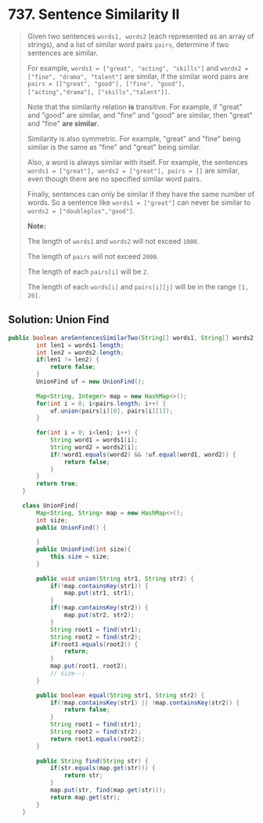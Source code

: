 # 737. Sentence Similarity II

> Given two sentences `words1, words2` \(each represented as an array of strings\), and a list of similar word pairs `pairs`, determine if two sentences are similar.
>
> For example, `words1 = ["great", "acting", "skills"]` and `words2 = ["fine", "drama", "talent"]` are similar, if the similar word pairs are `pairs = [["great", "good"], ["fine", "good"], ["acting","drama"], ["skills","talent"]]`.
>
> Note that the similarity relation **is** transitive. For example, if "great" and "good" are similar, and "fine" and "good" are similar, then "great" and "fine" **are similar**.
>
> Similarity is also symmetric. For example, "great" and "fine" being similar is the same as "fine" and "great" being similar.
>
> Also, a word is always similar with itself. For example, the sentences `words1 = ["great"], words2 = ["great"], pairs = []` are similar, even though there are no specified similar word pairs.
>
> Finally, sentences can only be similar if they have the same number of words. So a sentence like `words1 = ["great"]` can never be similar to `words2 = ["doubleplus","good"]`.
>
> **Note:**
>
> The length of `words1` and `words2` will not exceed `1000`.
>
> The length of `pairs` will not exceed `2000`.
>
> The length of each `pairs[i]` will be `2`.
>
> The length of each `words[i]` and `pairs[i][j]` will be in the range `[1, 20]`.

## Solution: Union Find

```java
public boolean areSentencesSimilarTwo(String[] words1, String[] words2, String[][] pairs) {
        int len1 = words1.length;
        int len2 = words2.length;
        if(len1 != len2) {
            return false;
        }
        UnionFind uf = new UnionFind();
        
        Map<String, Integer> map = new HashMap<>();
        for(int i = 0; i<pairs.length; i++) {
            uf.union(pairs[i][0], pairs[i][1]);
        }
        
        for(int i = 0; i<len1; i++) {
            String word1 = words1[i];
            String word2 = words2[i];
            if(!word1.equals(word2) && !uf.equal(word1, word2)) {
                return false;
            }
        }
        return true;
    }
    
    class UnionFind{
        Map<String, String> map = new HashMap<>();
        int size;
        public UnionFind() {
            
        }
        public UnionFind(int size){
            this.size = size;
        }
        
        public void union(String str1, String str2) {
            if(!map.containsKey(str1)) {
                map.put(str1, str1);
            }
            if(!map.containsKey(str2)) {
                map.put(str2, str2);
            }
            String root1 = find(str1);
            String root2 = find(str2);
            if(root1.equals(root2)) {
                return;
            }
            map.put(root1, root2);
            // size--;
        }
        
        public boolean equal(String str1, String str2) {
            if(!map.containsKey(str1) || !map.containsKey(str2)) {
                return false;
            }
            String root1 = find(str1);
            String root2 = find(str2);
            return root1.equals(root2);
        }
        
        public String find(String str) {
            if(str.equals(map.get(str))) {
                return str;
            }
            map.put(str, find(map.get(str)));
            return map.get(str);
        }
    }
```

